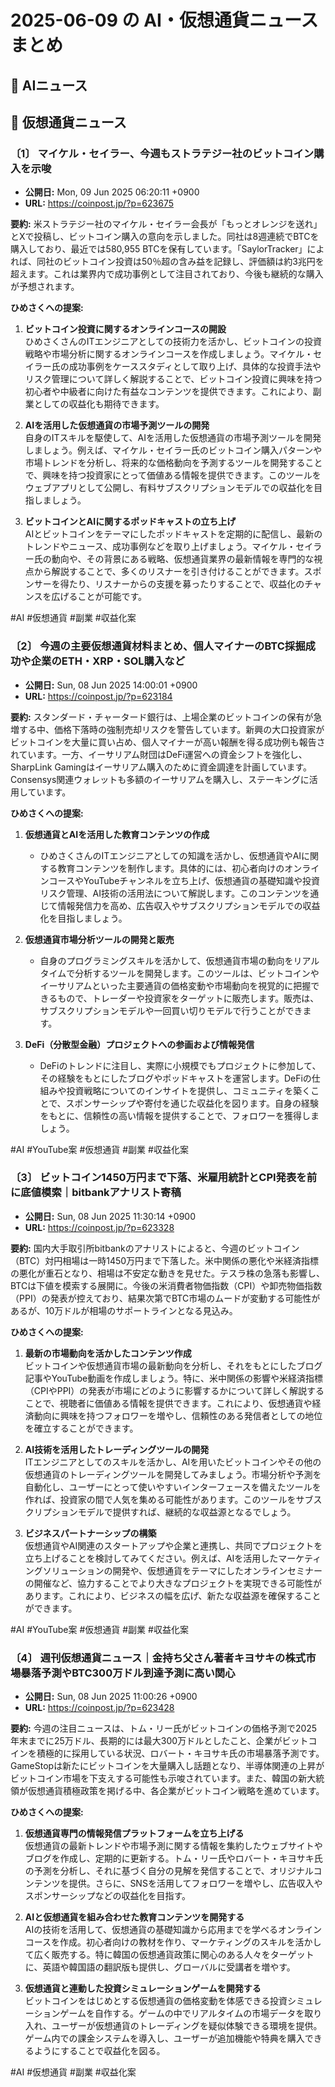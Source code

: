# 2025-06-09 の AI・仮想通貨ニュースまとめ

## 🔷 AIニュース

## 🔶 仮想通貨ニュース

### 〔1〕 マイケル・セイラー、今週もストラテジー社のビットコイン購入を示唆
- **公開日:** Mon, 09 Jun 2025 06:20:11 +0900
- **URL:** https://coinpost.jp/?p=623675

**要約:** 米ストラテジー社のマイケル・セイラー会長が「もっとオレンジを送れ」とXで投稿し、ビットコイン購入の意向を示しました。同社は8週連続でBTCを購入しており、最近では580,955 BTCを保有しています。「SaylorTracker」によれば、同社のビットコイン投資は50％超の含み益を記録し、評価額は約3兆円を超えます。これは業界内で成功事例として注目されており、今後も継続的な購入が予想されます。

**ひめさくへの提案:**
1. **ビットコイン投資に関するオンラインコースの開設**  
   ひめさくさんのITエンジニアとしての技術力を活かし、ビットコインの投資戦略や市場分析に関するオンラインコースを作成しましょう。マイケル・セイラー氏の成功事例をケーススタディとして取り上げ、具体的な投資手法やリスク管理について詳しく解説することで、ビットコイン投資に興味を持つ初心者や中級者に向けた有益なコンテンツを提供できます。これにより、副業としての収益化も期待できます。

2. **AIを活用した仮想通貨の市場予測ツールの開発**  
   自身のITスキルを駆使して、AIを活用した仮想通貨の市場予測ツールを開発しましょう。例えば、マイケル・セイラー氏のビットコイン購入パターンや市場トレンドを分析し、将来的な価格動向を予測するツールを開発することで、興味を持つ投資家にとって価値ある情報を提供できます。このツールをウェブアプリとして公開し、有料サブスクリプションモデルでの収益化を目指しましょう。

3. **ビットコインとAIに関するポッドキャストの立ち上げ**  
   AIとビットコインをテーマにしたポッドキャストを定期的に配信し、最新のトレンドやニュース、成功事例などを取り上げましょう。マイケル・セイラー氏の動向や、その背景にある戦略、仮想通貨業界の最新情報を専門的な視点から解説することで、多くのリスナーを引き付けることができます。スポンサーを得たり、リスナーからの支援を募ったりすることで、収益化のチャンスを広げることが可能です。

#AI #仮想通貨 #副業 #収益化案

### 〔2〕 今週の主要仮想通貨材料まとめ、個人マイナーのBTC採掘成功や企業のETH・XRP・SOL購入など
- **公開日:** Sun, 08 Jun 2025 14:00:01 +0900
- **URL:** https://coinpost.jp/?p=623184

**要約:** スタンダード・チャータード銀行は、上場企業のビットコインの保有が急増する中、価格下落時の強制売却リスクを警告しています。新興の大口投資家がビットコインを大量に買い占め、個人マイナーが高い報酬を得る成功例も報告されています。一方、イーサリアム財団はDeFi運営への資金シフトを強化し、SharpLink Gamingはイーサリアム購入のために資金調達を計画しています。Consensys関連ウォレットも多額のイーサリアムを購入し、ステーキングに活用しています。

**ひめさくへの提案:**
1. **仮想通貨とAIを活用した教育コンテンツの作成**
   - ひめさくさんのITエンジニアとしての知識を活かし、仮想通貨やAIに関する教育コンテンツを制作します。具体的には、初心者向けのオンラインコースやYouTubeチャンネルを立ち上げ、仮想通貨の基礎知識や投資リスク管理、AI技術の活用法について解説します。このコンテンツを通じて情報発信力を高め、広告収入やサブスクリプションモデルでの収益化を目指しましょう。

2. **仮想通貨市場分析ツールの開発と販売**
   - 自身のプログラミングスキルを活かして、仮想通貨市場の動向をリアルタイムで分析するツールを開発します。このツールは、ビットコインやイーサリアムといった主要通貨の価格変動や市場動向を視覚的に把握できるもので、トレーダーや投資家をターゲットに販売します。販売は、サブスクリプションモデルや一回買い切りモデルで行うことができます。

3. **DeFi（分散型金融）プロジェクトへの参画および情報発信**
   - DeFiのトレンドに注目し、実際に小規模でもプロジェクトに参加して、その経験をもとにしたブログやポッドキャストを運営します。DeFiの仕組みや投資戦略についてのインサイトを提供し、コミュニティを築くことで、スポンサーシップや寄付を通じた収益化を図ります。自身の経験をもとに、信頼性の高い情報を提供することで、フォロワーを獲得しましょう。

#AI #YouTube案 #仮想通貨 #副業 #収益化案

### 〔3〕 ビットコイン1450万円まで下落、米雇用統計とCPI発表を前に底値模索｜bitbankアナリスト寄稿
- **公開日:** Sun, 08 Jun 2025 11:30:14 +0900
- **URL:** https://coinpost.jp/?p=623328

**要約:** 国内大手取引所bitbankのアナリストによると、今週のビットコイン（BTC）対円相場は一時1450万円まで下落した。米中関係の悪化や米経済指標の悪化が重石となり、相場は不安定な動きを見せた。テスラ株の急落も影響し、BTCは下値を模索する展開に。今後の米消費者物価指数（CPI）や卸売物価指数（PPI）の発表が控えており、結果次第でBTC市場のムードが変動する可能性があるが、10万ドルが相場のサポートラインとなる見込み。

**ひめさくへの提案:**
1. **最新の市場動向を活かしたコンテンツ作成**  
   ビットコインや仮想通貨市場の最新動向を分析し、それをもとにしたブログ記事やYouTube動画を作成しましょう。特に、米中関係の影響や米経済指標（CPIやPPI）の発表が市場にどのように影響するかについて詳しく解説することで、視聴者に価値ある情報を提供できます。これにより、仮想通貨や経済動向に興味を持つフォロワーを増やし、信頼性のある発信者としての地位を確立することができます。

2. **AI技術を活用したトレーディングツールの開発**  
   ITエンジニアとしてのスキルを活かし、AIを用いたビットコインやその他の仮想通貨のトレーディングツールを開発してみましょう。市場分析や予測を自動化し、ユーザーにとって使いやすいインターフェースを備えたツールを作れば、投資家の間で人気を集める可能性があります。このツールをサブスクリプションモデルで提供すれば、継続的な収益源となるでしょう。

3. **ビジネスパートナーシップの構築**  
   仮想通貨やAI関連のスタートアップや企業と連携し、共同でプロジェクトを立ち上げることを検討してみてください。例えば、AIを活用したマーケティングソリューションの開発や、仮想通貨をテーマにしたオンラインセミナーの開催など、協力することでより大きなプロジェクトを実現できる可能性があります。これにより、ビジネスの幅を広げ、新たな収益源を確保することができます。

#AI #YouTube案 #仮想通貨 #副業 #収益化案

### 〔4〕 週刊仮想通貨ニュース｜金持ち父さん著者キヨサキの株式市場暴落予測やBTC300万ドル到達予測に高い関心
- **公開日:** Sun, 08 Jun 2025 11:00:26 +0900
- **URL:** https://coinpost.jp/?p=623428

**要約:** 今週の注目ニュースは、トム・リー氏がビットコインの価格予測で2025年末までに25万ドル、長期的には最大300万ドルとしたこと、企業がビットコインを積極的に採用している状況、ロバート・キヨサキ氏の市場暴落予測です。GameStopは新たにビットコインを大量購入し話題となり、半導体関連の上昇がビットコイン市場を下支えする可能性も示唆されています。また、韓国の新大統領が仮想通貨積極政策を掲げる中、各企業がビットコイン戦略を進めています。

**ひめさくへの提案:**
1. **仮想通貨専門の情報発信プラットフォームを立ち上げる**  
   仮想通貨の最新トレンドや市場予測に関する情報を集約したウェブサイトやブログを作成し、定期的に更新する。トム・リー氏やロバート・キヨサキ氏の予測を分析し、それに基づく自分の見解を発信することで、オリジナルコンテンツを提供。さらに、SNSを活用してフォロワーを増やし、広告収入やスポンサーシップなどの収益化を目指す。

2. **AIと仮想通貨を組み合わせた教育コンテンツを開発する**  
   AIの技術を活用して、仮想通貨の基礎知識から応用までを学べるオンラインコースを作成。初心者向けの教材を作り、マーケティングのスキルを活かして広く販売する。特に韓国の仮想通貨政策に関心のある人々をターゲットに、英語や韓国語の翻訳版も提供し、グローバルに受講者を増やす。

3. **仮想通貨と連動した投資シミュレーションゲームを開発する**  
   ビットコインをはじめとする仮想通貨の価格変動を体感できる投資シミュレーションゲームを自作する。ゲームの中でリアルタイムの市場データを取り入れ、ユーザーが仮想通貨のトレーディングを疑似体験できる環境を提供。ゲーム内での課金システムを導入し、ユーザーが追加機能や特典を購入できるようにすることで収益化を図る。

#AI #仮想通貨 #副業 #収益化案
